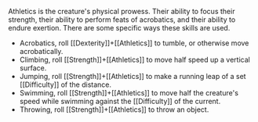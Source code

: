 Athletics is the creature's physical prowess. Their ability to focus their strength, their ability to perform feats of acrobatics, and their ability to endure exertion. There are some specific ways these skills are used.
* Acrobatics, roll [[Dexterity]]+[[Athletics]] to tumble, or otherwise move acrobatically.
* Climbing, roll [[Strength]]+[[Athletics]] to move half speed up a vertical surface.
* Jumping, roll [[Strength]]+[[Athletics]] to make a running leap of a set [[Difficulty]] of the distance.
* Swimming, roll [[Strength]]+[[Athletics]] to move half the creature's speed while swimming against the [[Difficulty]] of the current.
* Throwing, roll [[Strength]]+[[Athletics]] to throw an object.